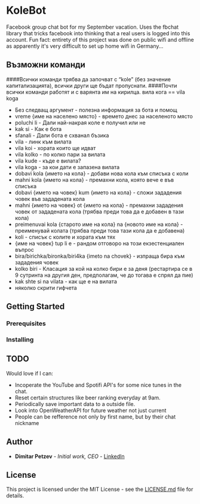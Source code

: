 # KoleBot

Facebook group chat bot for my September vacation. Uses the fbchat library that tricks facebook into thinking that a real users is logged into this account.  Fun fact: entirety of this project was done on public wifi and offline as apparently it's very difficult to set up home wifi in Germany... 

## Възможни команди
 ####Всички команди трябва да започват с “kole” (без значение капитализацията), всички други ще бъдат пропуснати. 
  ####Почти всички команди работят и с варянта им на кирилца. вила кога == vila koga 
* Без следващ аргумент - полезна информация за бота и помощ 
* vreme {име на населено място} - времето днес за населеното място
* poluchi li - Дали най-накрая коле е получил или не
* kak si - Как е бота
* sfanali - Дали бота е схванал бъзика
* vila - линк към вилата
* vila koi - хората които ще идват 
* vila kolko - по колко пари за вилата
* vila kude - къде е вилата?
* vila koga - за кои дати е запазена вилата
* dobavi kola {името на кола} - добави нова кола към списъка с коли
* mahni kola {името на кола} - премахни кола, която вече е във списъка
* dobavi {името на човек} kum {името на кола} - сложи зададения човек във зададената кола
* mahni {името на човек} ot {името на кола} - премахни зададения човек от зададената кола (трябва преди това да е добавен в тази кола)
* preimenuvai kola {старото име на кола} na {новото име на кола} - преименувай колата (трябва преди това тази кола да е добавена)
* koli - списък с колите и хората към тях
* {име на човек} tup li e - рандом отговоро на този екзестенциален въпрос
* bira/birichka/bironka/biri4ka {imeto na chovek} - изпраща бира към зададения човек
* kolko biri  - Класация за кой на колко бири е за деня (рестартира се в 9 сутринта на другия ден, предполагам, че до тогава е спрял да пие)
* kak shte si na vilata - как ще е на вилата
* няколко скрити гифчета

## Getting Started

### Prerequisites

### Installing

## TODO

Would love if I can:
* Incoperate the YouTube and Spotifi API's for some nice tunes in the chat. 
* Reset certain structures like beer ranking everyday at 9am. 
* Periodically save important data to a outside file.
* Look into OpenWeatherAPI for future weather not just current
* People can be refference not only by first name, but by their chat nickname

## Author
* **Dimitar Petzev** - *Initial work, CEO* -
[LinkedIn](https://linkedin.com/in/dimitar-petzev-a2b064194/)

## License

This project is licensed under the MIT License - see the [LICENSE.md](LICENSE.md) file for details.



